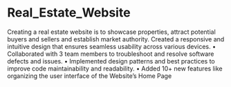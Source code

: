 # Real_Estate_Website
Creating a real estate website is to showcase properties, attract potential buyers and sellers and establish market authority.
Created a responsive and intuitive design that ensures seamless usability across various devices.
• Collaborated with 3 team members to troubleshoot and resolve software defects and issues.
• Implemented design patterns and best practices to improve code maintainability and readability.
• Added 10+ new features like organizing the user interface of the Website’s Home Page 
